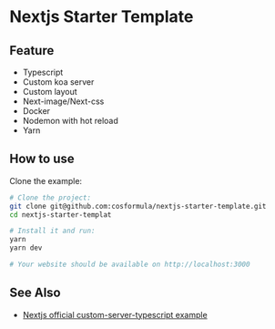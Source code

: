 # Nextjs Starter Template

## Feature

- Typescript
- Custom koa server
- Custom layout
- Next-image/Next-css
- Docker
- Nodemon with hot reload
- Yarn

## How to use

Clone the example:

```bash
# Clone the project:
git clone git@github.com:cosformula/nextjs-starter-template.git
cd nextjs-starter-templat

# Install it and run:
yarn
yarn dev

# Your website should be available on http://localhost:3000
```

## See Also

- [Nextjs official custom-server-typescript example](https://github.com/zeit/next.js/tree/master/examples/custom-server-typescript)